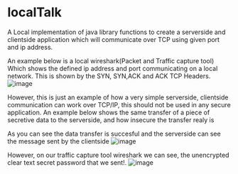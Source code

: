 # localTalk
A Local implementation of java library functions to create a serverside and clientside application which will communicate over TCP using given port and ip address.

An example below is a local wireshark(Packet and Traffic capture tool) Which shows the defined ip address and port communicating on a local network. This is shown by the SYN, SYN,ACK and ACK TCP Headers.
![image](https://user-images.githubusercontent.com/79987239/153721130-9476ed7d-60f6-4373-b7d8-54df750c1d21.png)


However, this is just an example of how a very simple serverside, clientside communication can work over TCP/IP, this should not be used in any secure application.
An example below shows the same transfer of a piece of secretive data to the serverside, and how insecure the transfer realy is 

As you can see the data transfer is succesful and the serverside can see the message sent by the clientside
![image](https://user-images.githubusercontent.com/79987239/153721198-fa6dcde4-503e-49e6-88c8-6559e32c7e58.png)

However, on our traffic capture tool wireshark we can see, the unencrypted clear text secret password that we sent!.
![image](https://user-images.githubusercontent.com/79987239/153721232-be35e4da-0f12-4491-ad12-aa6bb08b9014.png)
